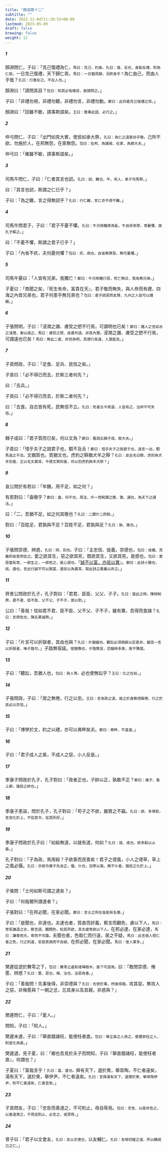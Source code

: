 ```yaml
---
title: "顏淵第十二"
subtitle: ""
date: 2022-11-04T11:10:52+08:00
lastmod: 2023-05-09
draft: false
brewing: false
weight: 12
---
```




##### 1

顏淵問仁，子曰：「克己復禮為仁，<small>馬曰：克己、約身。孔曰：復、反也，身能反禮，則為仁矣。</small>一日克己復禮，天下歸仁焉，<small>馬曰：一日猶見歸，況終身乎？</small>為仁由己，而由人乎哉？<small>孔曰：行善在己，不在人也。</small>」

顏淵曰：「請問其目？<small>包曰：知其必有條目，故請問之。</small>」

子曰：「非禮勿視，非禮勿聽，非禮勿言，非禮勿動。<small>鄭曰：此四者克己復禮之目。</small>」

顏淵曰：「回雖不敏，請事斯語矣。<small>王曰：敬事此語、必行之。</small>」

##### 2

仲弓問仁，子曰：「出門如見大賓，使民如承大祭，<small>孔曰：為仁之道莫尚乎敬。</small>己所不欲，勿施於人，在邦無怨，在家無怨。<small>包曰：在邦、為諸侯，在家、為卿大夫。</small>」

仲弓曰：「雍雖不敏，請事斯語矣。」

##### 3

司馬牛問仁，子曰：「仁者其言也訒。<small>孔曰：訒、難也，牛、宋人，弟子司馬犂。</small>」

曰：「其言也訒，斯謂之仁已乎？」

子曰：「為之難，言之得無訒乎？<small>孔曰：行仁難，言仁亦不得不難。</small>」

##### 4

司馬牛問君子，子曰：「君子不憂不懼。<small>孔曰：牛兄桓魋將為亂，牛自宋來學，常憂懼，故孔子解之。</small>」

曰：「不憂不懼，斯謂之君子已乎？」

子曰：「內省不疚，夫何憂何懼？<small>包曰：疚、病也，自省無罪惡，無可憂懼。</small>」

##### 5

司馬牛憂曰：「人皆有兄弟，我獨亡！<small>鄭曰：牛兄桓魋行惡，死亡無日，我為無兄弟。</small>」

子夏曰：「商聞之矣，『死生有命，富貴在天』，君子敬而無失，與人恭而有禮，四海之內皆兄弟也，君子何患乎無兄弟也？<small>包曰：君子疏惡而友賢，九州之人皆可以禮親。</small>」

##### 6

子張問明，子曰：「浸潤之譖、膚受之愬不行焉，可謂明也已矣！<small>鄭曰：譖人之言如水之浸潤，漸以成之。馬曰：膚受之愬、皮膚外語，非其內實。</small>浸潤之譖、膚受之愬不行焉，可謂遠也已矣！<small>馬曰：無此二者，非但為明，其德行高遠，人莫能及。</small>」

##### 7

子貢問政，子曰：「足食、足兵、民信之矣。」

子貢曰：「必不得已而去，於斯三者何先？」

曰：「去兵。」

子貢曰：「必不得已而去，於斯二者何先？」

曰：「去食。自古皆有死，民無信不立。<small>孔曰：死者古今常道，人皆有之，治邦不可失信。</small>」

##### 8

棘子成曰：「君子質而已矣，何以文為？<small>鄭曰：舊說云棘子成、衛大夫。</small>」

子貢曰：「惜乎夫子之說君子也，駟不及舌！<small>鄭曰：惜乎夫子之說君子也，過言一出，駟馬追之不及。</small>文猶質也，質猶文也，虎豹之鞟猶犬羊之鞟？<small>孔曰：皮去毛曰鞟，虎豹與犬羊別者，正以毛文異耳，今使文質同者，何以別虎豹與羊犬邪？</small>」

##### 9

哀公問於有若曰：「年饑，用不足，如之何？」

有若對曰：「盍徹乎？<small>鄭曰：盍、何不也，周法，什一而稅謂之徹，徹、通也，為天下之通法。</small>」

曰：「二，吾猶不足，如之何其徹也？<small>孔曰：二謂什二而稅。</small>」

對曰：「百姓足，君孰與不足？百姓不足，君孰與足？<small>孔曰：孰、誰也。</small>」

##### 10

子張問崇德、辨惑，<small>孔曰：辨、別也。</small>子曰：「主忠信、徙義，崇德也，<small>包曰：徙義、見義則徙意而從之。</small>愛之欲其生，惡之欲其死，既欲其生，又欲其死，是惑也，<small>包曰：愛惡當有常，一欲生之，一欲死之，是心惑也。</small>『[誠不以富，亦祇以異](/classics/shi/18/#8)』。<small>鄭曰：此詩小雅也，祇、適也，言此行誠不可以致富，適足以為異耳，取此詩之異義以非之。</small>」

##### 11

齊景公問政於孔子，孔子對曰：「君君、臣臣、父父、子子。<small>孔曰：當此之時，陳桓制齊，君不君、臣不臣、父不父、子不子，故以對。</small>」

公曰：「善哉！信如君不君、臣不臣、父不父、子不子，雖有粟，吾得而食諸？<small>孔曰：言將危也，陳氏果滅齊。</small>」

##### 12

子曰：「片言可以折獄者，其由也與？<small>孔曰：片猶偏也，聽訟必須兩辭以定是非，偏信一言以折獄者，唯子路可。</small>」子路無宿諾。<small>宿猶豫也，子路篤信，恐臨時多故，故不豫諾。</small>

##### 13

子曰：「聽訟，吾猶人也，<small>包曰：與人等。</small>必也使無訟乎？<small>王曰：化之在前。</small>」

##### 14

子張問政，子曰：「居之無倦，行之以忠。<small>王曰：言為政之道，居之於身無得解倦，行之於民必以忠信。</small>」

##### 15

子曰：「博學於文，約之以禮，亦可以弗畔矣夫。<small>鄭曰：弗畔、不違道。</small>」

##### 16

子曰：「君子成人之美，不成人之惡，小人反是。」

##### 17

季康子問政於孔子，孔子對曰：「政者正也，子帥以正，孰敢不正？<small>鄭曰：康子、魯上卿，諸臣之帥也。</small>」

##### 18

季康子患盜，問於孔子，孔子對曰：「苟子之不欲，雖賞之不竊。<small>孔曰：欲、多情慾，言民化於上，不從其令，從其所好。</small>」

##### 19

季康子問政於孔子曰：「如殺無道，以就有道，何如？<small>孔曰：就、成也，欲多殺以止姦。</small>」

孔子對曰：「子為政，焉用殺？子欲善而民善矣！君子之德風，小人之德草，草上之風必偃。<small>孔曰：亦欲令康子先自正，偃、仆也，加草以風，無不仆者，猶民之化於上。</small>」

##### 20

子張問：「士何如斯可謂之達矣？」

子曰：「何哉爾所謂達者？」

子張對曰：「在邦必聞，在家必聞。<small>鄭曰：言士之所在皆能有名譽。</small>」

子曰：「是聞也，非達也。夫達也者，質直而好義，察言而觀色，慮以下人，<small>馬曰：常有謙退之志，察言語，觀顏色，知其所欲，其志慮常欲以下人。</small>在邦必達，在家必達，<small>馬曰：謙尊而光，卑而不可踰。</small>夫聞也者，色取仁而行違，居之不疑，<small>馬曰：此言佞人假仁者之色，行之則違，安居其偽而不自疑。</small>在邦必聞，在家必聞。<small>馬曰：佞人黨多。</small>」

##### 21

樊遲從遊於舞雩之下，<small>包曰：舞雩之處有壇墠樹木，故下可遊焉。</small>曰：「敢問崇德、脩慝、辨惑？<small>孔曰：慝、惡也，脩、治也，治惡為善。</small>」

子曰：「善哉問！先事後得，非崇德與？<small>孔曰：先勞於事，然後得報。</small>攻其惡，無攻人之惡，非脩慝與？一朝之忿，忘其身以及其親，非惑與？」

##### 22

樊遲問仁，子曰：「愛人。」

問知，子曰：「知人。」

樊遲未達，子曰：「舉直錯諸枉，能使枉者直。<small>包曰：舉正直之人用之，廢置邪枉之人，則皆化為直。</small>」

樊遲退，見子夏，曰：「鄉也吾見於夫子而問知，子曰『舉直錯諸枉，能使枉者直』，何謂也？」

子夏曰：「富哉言乎！<small>孔曰：富、盛也。</small>舜有天下，選於衆，舉皐陶，不仁者遠矣，湯有天下，選於衆，舉伊尹，不仁者遠矣。<small>孔曰：言舜湯有天下，選擇於衆，舉皐陶伊尹，則不仁者遠矣，仁者至矣。</small>」

##### 23

子貢問友，子曰：「忠告而善道之，不可則止，毋自辱焉。<small>包曰：忠告、以是非告之，以善道導之，不見從則止，必言之，或見辱。</small>」

##### 24

曾子曰：「君子以文會友，<small>孔曰：友以文德合。</small>以友輔仁。<small>孔曰：友相切磋之道，所以輔成己之仁。</small>」
